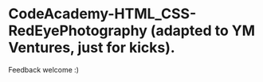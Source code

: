 # CodeAcademy-HTML_CSS-RedEyePhotography (adapted to YM Ventures, just for kicks).

Feedback welcome :)
